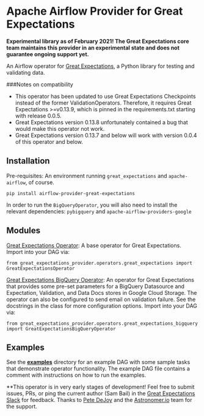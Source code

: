 # Apache Airflow Provider for Great Expectations

**Experimental library as of February 2021! The Great Expectations core team maintains this provider in an experimental state and does not guarantee ongoing support yet.**

An Airflow operator for [Great Expectations](greatexpectations.io), a Python library for testing and validating data.


###Notes on compatibility 

* This operator has been updated to use Great Expectations Checkpoints instead of the former ValidationOperators. Therefore, it requires Great Expectations >=v0.13.9, which is pinned in the requirements.txt starting with release 0.0.5.
* Great Expectations version 0.13.8 unfortunately contained a bug that would make this operator not work.
* Great Expectations version 0.13.7 and below will work with version 0.0.4 of this operator and below.

## Installation

Pre-requisites: An environment running `great_expectations` and `apache-airflow`, of course.

```
pip install airflow-provider-great-expectations
```

In order to run the `BigQueryOperator`, you will also need to install the relevant dependencies: `pybigquery` and `apache-airflow-providers-google`


## Modules

[Great Expectations Operator](./great_expectations_provider/operators/great_expectations.py): A base operator for Great Expectations. Import into your DAG via: 

```
from great_expectations_provider.operators.great_expectations import GreatExpectationsOperator
```


[Great Expectations BigQuery Operator](./great_expectations_provider/operators/great_expectations_biquery.py): An operator for Great Expectations that provides some pre-set parameters for a BigQuery Datasource and Expectation, Validation, and Data Docs stores in Google Cloud Storage. The operator can also be configured to send email on validation failure. See the docstrings in the class for more configuration options. Import into your DAG via: 

```
from great_expectations_provider.operators.great_expectations_bigquery import GreatExpectationsBigQueryOperator
```

## Examples

See the [**examples**](./great_expectations_provider/examples) directory for an example DAG with some sample tasks that demonstrate operator functionality. The example DAG file contains a comment with instructions on how to run the examples.

**This operator is in very early stages of development! Feel free to submit issues, PRs, or ping the current author (Sam Bail) in the [Great Expectations Slack](http://greatexpectations.io/slack) for feedback. Thanks to [Pete DeJoy](https://github.com/petedejoy) and the [Astronomer.io](https://www.astronomer.io/) team for the support.
